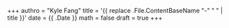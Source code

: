 +++
authro = "Kyle Fang"
title = '{{ replace .File.ContentBaseName "-" " " | title }}'
date = {{ .Date }}
math = false
draft = true
+++
